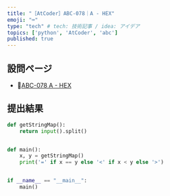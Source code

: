 ```yaml
---
title: "［AtCoder］ABC-078｜A - HEX"
emoji: "⌨️"
type: "tech" # tech: 技術記事 / idea: アイデア
topics: ['python', 'AtCoder', 'abc']
published: true
---
```


## 設問ページ

- 🔗[ABC-078 A - HEX](https://atcoder.jp/contests/abc078/tasks/abc078_a)

## 提出結果

```python
def getStringMap():
    return input().split()


def main():
    x, y = getStringMap()
    print('=' if x == y else '<' if x < y else '>')


if __name__ == "__main__":
    main()
```
